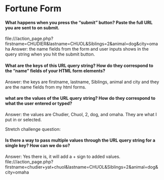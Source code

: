 <h1> Fortune Form </h1>

<h4>What happens when you press the “submit” button? Paste the full URL you are sent to on submit.</h4>

file:///action_page.php?firstname=CHUDIER&lastname=CHUOL&Siblings=2&animal=dog&city=omaha
Answer: the name fields from the form and user inputs shows in the query string when you hit the submit button.

<h4>What are the keys of this URL query string? How do they correspond to the “name” fields of your HTML form elements?</h4>

Answer: the keys are firstname, lastname, Siblings, animal and city and they are the name fields from my html forms.

<h4>what are the values of the URL query string? How do they correspond to what the user entered or typed?</h4>

Answer: the values are Chudier, Chuol, 2, dog, and omaha. They are what I put in or selected.

Stretch challenge question:

<h4>Is there a way to pass multiple values through the URL query string for a single key? How can we do so?</h4>

Answer: Yes there is, it will add a + sign to added values.
file:///action_page.php?firstname=chudier+yat+chuol&lastname=CHUOL&Siblings=2&animal=dog&city=omaha


